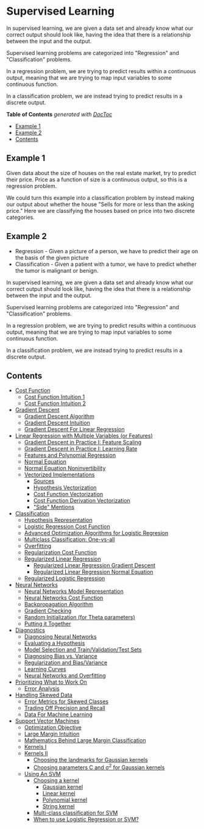 # Supervised Learning

In supervised learning, we are given a data set and already know what our correct output should look like, having the idea that there is a relationship between the input and the output.

Supervised learning problems are categorized into "Regression" and "Classification" problems.

In a regression problem, we are trying to predict results within a continuous output, meaning that we are trying to map input variables to some continuous function.

In a classification problem, we are instead trying to predict results in a discrete output.

<!-- START doctoc generated TOC please keep comment here to allow auto update -->
<!-- DON'T EDIT THIS SECTION, INSTEAD RE-RUN doctoc TO UPDATE -->
**Table of Contents**  *generated with [DocToc](https://github.com/thlorenz/doctoc)*

- [Example 1](#example-1)
- [Example 2](#example-2)
- [Contents](#contents)

<!-- END doctoc generated TOC please keep comment here to allow auto update -->

## Example 1

Given data about the size of houses on the real estate market, try to predict their price. Price as a function of size is a continuous output, so this is a regression problem.

We could turn this example into a classification problem by instead making our output about whether the house "Sells for more or less than the asking price." Here we are classifying the houses based on price into two discrete categories.

## Example 2

- Regression - Given a picture of a person, we have to predict their age on the basis of the given picture
- Classification - Given a patient with a tumor, we have to predict whether the tumor is malignant or benign.

In supervised learning, we are given a data set and already know what our correct output should look like, having the idea that there is a relationship between the input and the output.

Supervised learning problems are categorized into "Regression" and "Classification" problems.

In a regression problem, we are trying to predict results within a continuous output, meaning that we are trying to map input variables to some continuous function.

In a classification problem, we are instead trying to predict results in a discrete output.

## Contents

- [Cost Function](https://github.com/rmolinamir/machine-learning-notes/tree/main/docs/1-supervised-learning/1-cost-function/#cost-function)
  - [Cost Function Intuition 1](https://github.com/rmolinamir/machine-learning-notes/tree/main/docs/1-supervised-learning/1-cost-function/#cost-function-intuition-1)
  - [Cost Function Intuition 2](https://github.com/rmolinamir/machine-learning-notes/tree/main/docs/1-supervised-learning/1-cost-function/#cost-function-intuition-2)
- [Gradient Descent](https://github.com/rmolinamir/machine-learning-notes/tree/main/docs/1-supervised-learning/2-gradient-descent/#gradient-descent)
  - [Gradient Descent Algorithm](https://github.com/rmolinamir/machine-learning-notes/tree/main/docs/1-supervised-learning/2-gradient-descent/#gradient-descent-algorithm)
  - [Gradient Descent Intuition](https://github.com/rmolinamir/machine-learning-notes/tree/main/docs/1-supervised-learning/2-gradient-descent/#gradient-descent-intuition)
  - [Gradient Descent For Linear Regression](https://github.com/rmolinamir/machine-learning-notes/tree/main/docs/1-supervised-learning/2-gradient-descent/#gradient-descent-for-linear-regression)
- [Linear Regression with Multiple Variables (or Features)](https://github.com/rmolinamir/machine-learning-notes/tree/main/docs/1-supervised-learning/3-linear-regression-with-multiple-variables/#linear-regression-with-multiple-variables-or-features)
  - [Gradient Descent in Practice I: Feature Scaling](https://github.com/rmolinamir/machine-learning-notes/tree/main/docs/1-supervised-learning/3-linear-regression-with-multiple-variables/#gradient-descent-in-practice-i-feature-scaling)
  - [Gradient Descent in Practice I: Learning Rate](https://github.com/rmolinamir/machine-learning-notes/tree/main/docs/1-supervised-learning/3-linear-regression-with-multiple-variables/#gradient-descent-in-practice-i-learning-rate)
  - [Features and Polynomial Regression](https://github.com/rmolinamir/machine-learning-notes/tree/main/docs/1-supervised-learning/3-linear-regression-with-multiple-variables/#features-and-polynomial-regression)
  - [Normal Equation](https://github.com/rmolinamir/machine-learning-notes/tree/main/docs/1-supervised-learning/3-linear-regression-with-multiple-variables/#normal-equation)
  - [Normal Equation Noninvertibility](https://github.com/rmolinamir/machine-learning-notes/tree/main/docs/1-supervised-learning/3-linear-regression-with-multiple-variables/#normal-equation-noninvertibility)
  - [Vectorized Implementations](https://github.com/rmolinamir/machine-learning-notes/tree/main/docs/1-supervised-learning/3-linear-regression-with-multiple-variables/#vectorized-implementations)
    - [Sources](https://github.com/rmolinamir/machine-learning-notes/tree/main/docs/1-supervised-learning/3-linear-regression-with-multiple-variables/#sources)
    - [Hypothesis Vectorization](https://github.com/rmolinamir/machine-learning-notes/tree/main/docs/1-supervised-learning/3-linear-regression-with-multiple-variables/#hypothesis-vectorization)
    - [Cost Function Vectorization](https://github.com/rmolinamir/machine-learning-notes/tree/main/docs/1-supervised-learning/3-linear-regression-with-multiple-variables/#cost-function-vectorization)
    - [Cost Function Derivation Vectorization](https://github.com/rmolinamir/machine-learning-notes/tree/main/docs/1-supervised-learning/3-linear-regression-with-multiple-variables/#cost-function-derivation-vectorization)
    - ["Side" Mentions](https://github.com/rmolinamir/machine-learning-notes/tree/main/docs/1-supervised-learning/3-linear-regression-with-multiple-variables/#side-mentions)
- [Classification](https://github.com/rmolinamir/machine-learning-notes/tree/main/docs/1-supervised-learning/4-classification/#classification)
  - [Hypothesis Representation](https://github.com/rmolinamir/machine-learning-notes/tree/main/docs/1-supervised-learning/4-classification/#hypothesis-representation)
  - [Logistic Regression Cost Function](https://github.com/rmolinamir/machine-learning-notes/tree/main/docs/1-supervised-learning/4-classification/#logistic-regression-cost-function)
  - [Advanced Optimization Algorithms for Logistic Regresion](https://github.com/rmolinamir/machine-learning-notes/tree/main/docs/1-supervised-learning/4-classification/#advanced-optimization-algorithms-for-logistic-regresion)
  - [Multiclass Classification: One-vs-all](https://github.com/rmolinamir/machine-learning-notes/tree/main/docs/1-supervised-learning/4-classification/#multiclass-classification-one-vs-all)
  - [Overfitting](https://github.com/rmolinamir/machine-learning-notes/tree/main/docs/1-supervised-learning/4-classification/#overfitting)
  - [Regularization Cost Function](https://github.com/rmolinamir/machine-learning-notes/tree/main/docs/1-supervised-learning/4-classification/#regularization-cost-function)
  - [Regularized Linear Regression](https://github.com/rmolinamir/machine-learning-notes/tree/main/docs/1-supervised-learning/4-classification/#regularized-linear-regression)
    - [Regularized Linear Regression Gradient Descent](https://github.com/rmolinamir/machine-learning-notes/tree/main/docs/1-supervised-learning/4-classification/#regularized-linear-regression-gradient-descent)
    - [Regularized Linear Regression Normal Equation](https://github.com/rmolinamir/machine-learning-notes/tree/main/docs/1-supervised-learning/4-classification/#regularized-linear-regression-normal-equation)
  - [Regularized Logistic Regression](https://github.com/rmolinamir/machine-learning-notes/tree/main/docs/1-supervised-learning/4-classification/#regularized-logistic-regression)
- [Neural Networks](https://github.com/rmolinamir/machine-learning-notes/tree/main/docs/1-supervised-learning/5-neural-networks/#neural-networks)
  - [Neural Networks Model Representation](https://github.com/rmolinamir/machine-learning-notes/tree/main/docs/1-supervised-learning/5-neural-networks/#neural-networks-model-representation)
  - [Neural Networks Cost Function](https://github.com/rmolinamir/machine-learning-notes/tree/main/docs/1-supervised-learning/5-neural-networks/#neural-networks-cost-function)
  - [Backpropagation Algorithm](https://github.com/rmolinamir/machine-learning-notes/tree/main/docs/1-supervised-learning/5-neural-networks/#backpropagation-algorithm)
  - [Gradient Checking](https://github.com/rmolinamir/machine-learning-notes/tree/main/docs/1-supervised-learning/5-neural-networks/#gradient-checking)
  - [Random Initialization (for Theta parameters)](https://github.com/rmolinamir/machine-learning-notes/tree/main/docs/1-supervised-learning/5-neural-networks/#random-initialization-for-theta-parameters)
  - [Putting it Together](https://github.com/rmolinamir/machine-learning-notes/tree/main/docs/1-supervised-learning/5-neural-networks/#putting-it-together)
- [Diagnostics](https://github.com/rmolinamir/machine-learning-notes/tree/main/docs/1-supervised-learning/6-diagnostics/#diagnostics)
  - [Diagnosing Neural Networks](https://github.com/rmolinamir/machine-learning-notes/tree/main/docs/1-supervised-learning/6-diagnostics/#diagnosing-neural-networks)
  - [Evaluating a Hypothesis](https://github.com/rmolinamir/machine-learning-notes/tree/main/docs/1-supervised-learning/6-diagnostics/#evaluating-a-hypothesis)
  - [Model Selection and Train/Validation/Test Sets](https://github.com/rmolinamir/machine-learning-notes/tree/main/docs/1-supervised-learning/6-diagnostics/#model-selection-and-trainvalidationtest-sets)
  - [Diagnosing Bias vs. Variance](https://github.com/rmolinamir/machine-learning-notes/tree/main/docs/1-supervised-learning/6-diagnostics/#diagnosing-bias-vs-variance)
  - [Regularization and Bias/Variance](https://github.com/rmolinamir/machine-learning-notes/tree/main/docs/1-supervised-learning/6-diagnostics/#regularization-and-biasvariance)
  - [Learning Curves](https://github.com/rmolinamir/machine-learning-notes/tree/main/docs/1-supervised-learning/6-diagnostics/#learning-curves)
  - [Neural Networks and Overfitting](https://github.com/rmolinamir/machine-learning-notes/tree/main/docs/1-supervised-learning/6-diagnostics/#neural-networks-and-overfitting)
- [Prioritizing What to Work On](https://github.com/rmolinamir/machine-learning-notes/tree/main/docs/1-supervised-learning/7-prioritizing-what-to-work-on/#prioritizing-what-to-work-on)
  - [Error Analysis](https://github.com/rmolinamir/machine-learning-notes/tree/main/docs/1-supervised-learning/7-prioritizing-what-to-work-on/#error-analysis)
- [Handling Skewed Data](https://github.com/rmolinamir/machine-learning-notes/tree/main/docs/1-supervised-learning/8-handling-skewed-data/#handling-skewed-data)
  - [Error Metrics for Skewed Classes](https://github.com/rmolinamir/machine-learning-notes/tree/main/docs/1-supervised-learning/8-handling-skewed-data/#error-metrics-for-skewed-classes)
  - [Trading Off Precision and Recall](https://github.com/rmolinamir/machine-learning-notes/tree/main/docs/1-supervised-learning/8-handling-skewed-data/#trading-off-precision-and-recall)
  - [Data For Machine Learning](https://github.com/rmolinamir/machine-learning-notes/tree/main/docs/1-supervised-learning/8-handling-skewed-data/#data-for-machine-learning)
- [Support Vector Machines](https://github.com/rmolinamir/machine-learning-notes/tree/main/docs/1-supervised-learning/9-support-vector-machines/#support-vector-machines)
  - [Optimization Objective](https://github.com/rmolinamir/machine-learning-notes/tree/main/docs/1-supervised-learning/9-support-vector-machines/#optimization-objective)
  - [Large Margin Intuition](https://github.com/rmolinamir/machine-learning-notes/tree/main/docs/1-supervised-learning/9-support-vector-machines/#large-margin-intuition)
  - [Mathematics Behind Large Margin Classification](https://github.com/rmolinamir/machine-learning-notes/tree/main/docs/1-supervised-learning/9-support-vector-machines/#mathematics-behind-large-margin-classification)
  - [Kernels I](https://github.com/rmolinamir/machine-learning-notes/tree/main/docs/1-supervised-learning/9-support-vector-machines/#kernels-i)
  - [Kernels II](https://github.com/rmolinamir/machine-learning-notes/tree/main/docs/1-supervised-learning/9-support-vector-machines/#kernels-ii)
    - [Choosing the landmarks for Gaussian kernels](https://github.com/rmolinamir/machine-learning-notes/tree/main/docs/1-supervised-learning/9-support-vector-machines/#choosing-the-landmarks-for-gaussian-kernels)
    - [Choosing parameters C and σ<sup>2</sup> for Gaussian kernels](https://github.com/rmolinamir/machine-learning-notes/tree/main/docs/1-supervised-learning/9-support-vector-machines/#choosing-parameters-c-and-σsup2sup-for-gaussian-kernels)
  - [Using An SVM](https://github.com/rmolinamir/machine-learning-notes/tree/main/docs/1-supervised-learning/9-support-vector-machines/#using-an-svm)
    - [Choosing a kernel](https://github.com/rmolinamir/machine-learning-notes/tree/main/docs/1-supervised-learning/9-support-vector-machines/#choosing-a-kernel)
      - [Gaussian kernel](https://github.com/rmolinamir/machine-learning-notes/tree/main/docs/1-supervised-learning/9-support-vector-machines/#gaussian-kernel)
      - [Linear kernel](https://github.com/rmolinamir/machine-learning-notes/tree/main/docs/1-supervised-learning/9-support-vector-machines/#linear-kernel)
      - [Polynomial kernel](https://github.com/rmolinamir/machine-learning-notes/tree/main/docs/1-supervised-learning/9-support-vector-machines/#polynomial-kernel)
      - [String kernel](https://github.com/rmolinamir/machine-learning-notes/tree/main/docs/1-supervised-learning/9-support-vector-machines/#string-kernel)
    - [Multi-class classification for SVM](https://github.com/rmolinamir/machine-learning-notes/tree/main/docs/1-supervised-learning/9-support-vector-machines/#multi-class-classification-for-svm)
    - [When to use Logistic Regression or SVM?](https://github.com/rmolinamir/machine-learning-notes/tree/main/docs/1-supervised-learning/9-support-vector-machines/#when-to-use-logistic-regression-or-svm)
